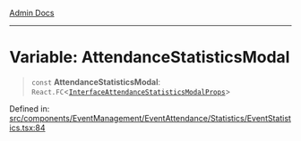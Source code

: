 [Admin Docs](/)

***

# Variable: AttendanceStatisticsModal

> `const` **AttendanceStatisticsModal**: `React.FC`\<[`InterfaceAttendanceStatisticsModalProps`](../../../../../../types/Event/interface/type-aliases/InterfaceAttendanceStatisticsModalProps.md)\>

Defined in: [src/components/EventManagement/EventAttendance/Statistics/EventStatistics.tsx:84](https://github.com/PalisadoesFoundation/talawa-admin/blob/main/src/components/EventManagement/EventAttendance/Statistics/EventStatistics.tsx#L84)
